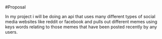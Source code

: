 #Proposal 

In my project i will be doing an api that uses many different types of social media websites like reddit or facebook and pulls out different memes using keys words relating to those memes that have been posted recently by any users.